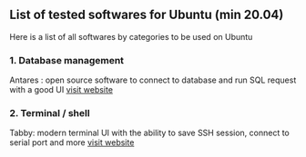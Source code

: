 
## List of tested softwares for Ubuntu (min 20.04)

Here is a list of all softwares by categories to be used on Ubuntu

### 1. Database management

Antares : open source software to connect to database and run SQL request with a good UI [visit website](https://antares-sql.app/)

### 2. Terminal / shell

Tabby: modern terminal UI with the ability to save SSH session, connect to serial port and more [visit website](https://tabby.sh/)
